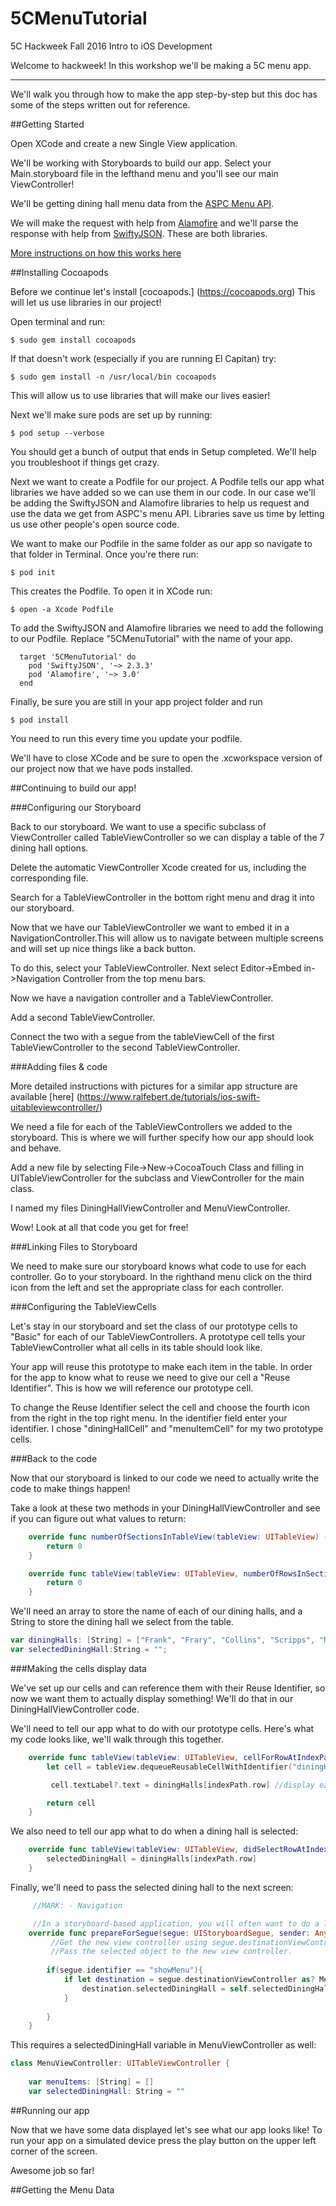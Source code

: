 # 5CMenuTutorial
5C Hackweek Fall 2016 Intro to iOS Development

Welcome to hackweek! In this workshop we'll be making a 5C menu app. 

---

We'll walk you through how to make the app step-by-step but this doc has some of the steps written out for reference.

##Getting Started

Open XCode and create a new Single View application.

We'll be working with Storyboards to build our app. Select your Main.storyboard file in the lefthand menu and you'll see our main ViewController!

We'll be getting dining hall menu data from the [ASPC Menu API](https://aspc.pomona.edu/api/).

We will make the request with help from [Alamofire](https://github.com/Alamofire/Alamofire) and we'll parse the response with help from [SwiftyJSON](https://github.com/SwiftyJSON/SwiftyJSON). These are both libraries.

[More instructions on how this works here](https://devdactic.com/parse-json-with-swift/)

##Installing Cocoapods

Before we continue let's install [cocoapods.] (https://cocoapods.org) This will let us use libraries in our project!

Open terminal and run:

```
$ sudo gem install cocoapods
```

If that doesn't work (especially if you are running El Capitan) try:

```
$ sudo gem install -n /usr/local/bin cocoapods
```

This will allow us to use libraries that will make our lives easier! 

Next we'll make sure pods are set up by running: 

```
$ pod setup --verbose
```

You should get a bunch of output that ends in Setup completed. We'll help you troubleshoot if things get crazy.

Next we want to create a Podfile for our project. A Podfile tells our app what libraries we have added so we can use them in our code. In our case we'll be adding the SwiftyJSON and Alamofire libraries to help us request and use the data we get from ASPC's menu API. Libraries save us time by letting us use other people's open source code. 

We want to make our Podfile in the same folder as our app so navigate to that folder in Terminal. Once you're there run:

```
$ pod init
```

This creates the Podfile. To open it in XCode run:

```
$ open -a Xcode Podfile
```

To add the SwiftyJSON and Alamofire libraries we need to add the following to our Podfile. Replace "5CMenuTutorial" with the name of your app.

```
  target '5CMenuTutorial' do
    pod 'SwiftyJSON', '~> 2.3.3'
    pod 'Alamofire', '~> 3.0'
  end
```

Finally, be sure you are still in your app project folder and run
```
$ pod install
```
You need to run this every time you update your podfile.

We'll have to close XCode and be sure to open the .xcworkspace version of our project now that we have pods installed.

##Continuing to build our app!

###Configuring our Storyboard

Back to our storyboard. We want to use a specific subclass of ViewController called TableViewController so we can display a table of the 7 dining hall options. 

Delete the automatic ViewController Xcode created for us, including the corresponding file.

Search for a TableViewController in the bottom right menu and drag it into our storyboard.

Now that we have our TableViewController we want to embed it in a NavigationController.This will allow us to navigate between multiple screens and will set up nice things like a back button.

To do this, select your TableViewController. Next select Editor->Embed in->Navigation Controller from the top menu bars.

Now we have a navigation controller and a TableViewController.

Add a second TableViewController.

Connect the two with a segue from the tableViewCell of the first TableViewController to the second TableViewController. 

###Adding files & code

More detailed instructions with pictures for a similar app structure are available [here] (https://www.ralfebert.de/tutorials/ios-swift-uitableviewcontroller/)

We need a file for each of the TableViewControllers we added to the storyboard. This is where we will further specify how our app should look and behave.

Add a new file by selecting File->New->CocoaTouch Class and filling in UITableViewController for the subclass and ViewController for the main class.

I named my files DiningHallViewController and MenuViewController. 

Wow! Look at all that code you get for free!

###Linking Files to Storyboard

We need to make sure our storyboard knows what code to use for each controller. Go to your storyboard. In the righthand menu click on the third icon from the left and set the appropriate class for each controller.

###Configuring the TableViewCells

Let's stay in our storyboard and set the class of our prototype cells to "Basic" for each of our TableViewControllers. A prototype cell tells your TableViewController what all cells in its table should look like. 

Your app will reuse this prototype to make each item in the table. In order for the app to know what to reuse we need to give our cell a "Reuse Identifier". This is how we will reference our prototype cell. 

To change the Reuse Identifier select the cell and choose the fourth icon from the right in the top right menu. In the identifier field enter your identifier. I chose "diningHallCell" and "menuItemCell" for my two prototype cells.

###Back to the code

Now that our storyboard is linked to our code we need to actually write the code to make things happen!

Take a look at these two methods in your DiningHallViewController and see if you can figure out what values to return:

```Swift
    override func numberOfSectionsInTableView(tableView: UITableView) -> Int {
        return 0
    }

    override func tableView(tableView: UITableView, numberOfRowsInSection section: Int) -> Int {
        return 0
    }
``` 

We'll need an array to store the name of each of our dining halls, and a String to store the dining hall we select from the table.

```Swift
var diningHalls: [String] = ["Frank", "Frary", "Collins", "Scripps", "Mudd", "Pitzer", "Oldenborg"]
var selectedDiningHall:String = "";
```

###Making the cells display data

We've set up our cells and can reference them with their Reuse Identifier, so now we want them to actually display something! We'll do that in our DiningHallViewController code.

We'll need to tell our app what to do with our prototype cells. Here's what my code looks like, we'll walk through this together.

```Swift
    override func tableView(tableView: UITableView, cellForRowAtIndexPath indexPath: NSIndexPath) -> UITableViewCell {
        let cell = tableView.dequeueReusableCellWithIdentifier("diningHallCell", forIndexPath: indexPath)

         cell.textLabel?.text = diningHalls[indexPath.row] //display each dining hall on a different row

        return cell
    }
```

We also need to tell our app what to do when a dining hall is selected:

```Swift
    override func tableView(tableView: UITableView, didSelectRowAtIndexPath indexPath: NSIndexPath) {
        selectedDiningHall = diningHalls[indexPath.row]
    }
```

Finally, we'll need to pass the selected dining hall to the next screen:
```Swift
     //MARK: - Navigation

     //In a storyboard-based application, you will often want to do a little preparation before navigation
    override func prepareForSegue(segue: UIStoryboardSegue, sender: AnyObject?) {
         //Get the new view controller using segue.destinationViewController.
         //Pass the selected object to the new view controller.
        
        if(segue.identifier == "showMenu"){
            if let destination = segue.destinationViewController as? MenuViewController {
                destination.selectedDiningHall = self.selectedDiningHall
            }
            
        }
    }
```

This requires a selectedDiningHall variable in MenuViewController as well:

```Swift
class MenuViewController: UITableViewController {
    
    var menuItems: [String] = []
    var selectedDiningHall: String = ""
```

##Running our app

Now that we have some data displayed let's see what our app looks like! To run your app on a simulated device press the play button on the upper left corner of the screen. 

Awesome job so far!

##Getting the Menu Data



















